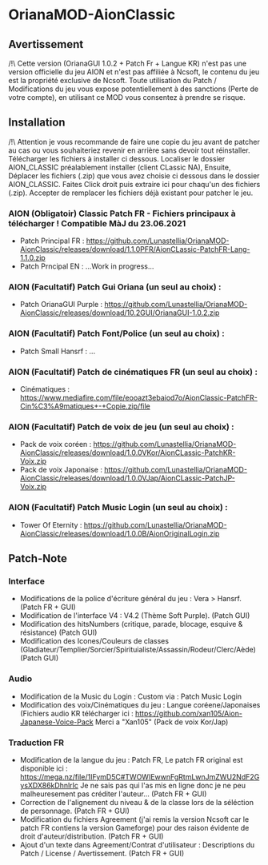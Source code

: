 # OrianaMOD-AionClassic
## Avertissement

/!\ Cette version (OrianaGUI 1.0.2 + Patch Fr + Langue KR) n'est pas une version officielle du jeu AION et n'est pas affiliée à Ncsoft,
le contenu du jeu est la propriété exclusive de Ncsoft.
Toute utilisation du Patch / Modifications du jeu vous expose potentiellement à des sanctions (Perte de votre compte),
en utilisant ce MOD vous consentez à prendre se risque.

## Installation

/!\ Attention je vous recommande de faire une copie du jeu avant de patcher au cas ou vous souhaiteriez revenir en arrière sans devoir tout réinstaller.
Télécharger les fichiers à installer ci dessous. 
Localiser le dossier AION_CLASSIC préalablement installer (client CLassic NA),
Ensuite, Déplacer les fichiers (.zip) que vous avez choisie ci dessous dans le dossier AION_CLASSIC.
Faites Click droit puis extraire ici pour chaqu'un des fichiers (.zip). Accepter de remplacer les fichiers déjà existant pour patcher le jeu.

### AION (Obligatoir) Classic Patch FR - Fichiers principaux à télécharger ! Compatible MàJ du 23.06.2021
* Patch Principal FR : https://github.com/Lunastellia/OrianaMOD-AionClassic/releases/download/1.1.0PFR/AionCLassic-PatchFR-Lang-1.1.0.zip
* Patch Prncipal EN : ...Work in progress...

### AION (Facultatif) Patch Gui Oriana (un seul au choix) :
* Patch OrianaGUI Purple : https://github.com/Lunastellia/OrianaMOD-AionClassic/releases/download/10.2GUI/OrianaGUI-1.0.2.zip

### AION (Facultatif) Patch Font/Police (un seul au choix) :
* Patch Small Hansrf : ...

### AION (Facultatif) Patch de cinématiques FR (un seul au choix) :
* Cinématiques : https://www.mediafire.com/file/eooazt3ebaiod7o/AionClassic-PatchFR-Cin%C3%A9matiques+-+Copie.zip/file

### AION (Facultatif) Patch de voix de jeu (un seul au choix) :
* Pack de voix coréen : https://github.com/Lunastellia/OrianaMOD-AionClassic/releases/download/1.0.0VKor/AionCLassic-PatchKR-Voix.zip
* Pack de voix Japonaise : https://github.com/Lunastellia/OrianaMOD-AionClassic/releases/download/1.0.0VJap/AionCLassic-PatchJP-Voix.zip

### AION (Facultatif) Patch Music Login (un seul au choix) :
* Tower Of Eternity :  https://github.com/Lunastellia/OrianaMOD-AionClassic/releases/download/1.0.0B/AionOriginalLogin.zip





## Patch-Note 
### Interface
* Modifications de la police d'écriture général du jeu : Vera > Hansrf. (Patch FR + GUI)
* Modification de l'interface V4 : V4.2 (Thème Soft Purple). (Patch GUI)
* Modification des hitsNumbers (critique, parade, blocage, esquive & résistance) (Patch GUI)
* Modification des Icones/Couleurs de classes (Gladiateur/Templier/Sorcier/Spirituialiste/Assassin/Rodeur/Clerc/Aède) (Patch GUI)


### Audio
* Modification de la Music du Login : Custom via :  Patch Music Login
* Modification des voix/Cinématiques du jeu : Langue coréene/Japonaises (Fichiers audio KR télécharger ici : https://github.com/xan105/Aion-Japanese-Voice-Pack Merci a "Xan105" (Pack de voix Kor/Jap)

### Traduction FR

* Modification de la langue du jeu : Patch FR, Le patch FR original est disponible ici : https://mega.nz/file/1IFymD5C#TWOWIEwwnFgRtmLwnJmZWU2NdF2GysXDX86kDhnlrIc Je ne sais pas qui l'as mis en ligne donc je ne peu malheuresement pas créditer l'auteur... (Patch FR + GUI)
* Correction de l'alignement du niveau & de la classe lors de la séléction de personnage. (Patch FR + GUI)
* Modification du fichiers Agreement (j'ai remis la version Ncsoft car le patch FR contiens la version Gameforge) pour des raison évidente de droit d'auteur/distribution. (Patch FR + GUI)
* Ajout d'un texte dans Agreement/Contrat d'utilisateur : Descriptions du Patch / License / Avertissement. (Patch FR + GUI)

